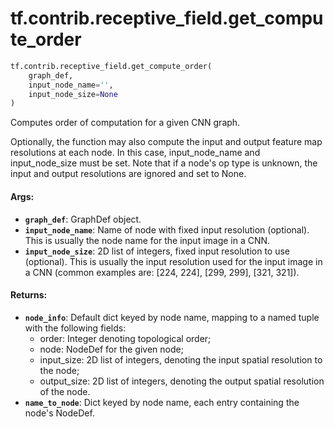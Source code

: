<div itemscope itemtype="http://developers.google.com/ReferenceObject">
<meta itemprop="name" content="tf.contrib.receptive_field.get_compute_order" />
<meta itemprop="path" content="Stable" />
</div>

# tf.contrib.receptive_field.get_compute_order

``` python
tf.contrib.receptive_field.get_compute_order(
    graph_def,
    input_node_name='',
    input_node_size=None
)
```

Computes order of computation for a given CNN graph.

Optionally, the function may also compute the input and output feature map
resolutions at each node. In this case, input_node_name and input_node_size
must be set. Note that if a node's op type is unknown, the input and output
resolutions are ignored and set to None.

#### Args:

* <b>`graph_def`</b>: GraphDef object.
* <b>`input_node_name`</b>: Name of node with fixed input resolution (optional). This
    is usually the node name for the input image in a CNN.
* <b>`input_node_size`</b>: 2D list of integers, fixed input resolution to use
    (optional). This is usually the input resolution used for the input image
    in a CNN (common examples are: [224, 224], [299, 299], [321, 321]).

#### Returns:

* <b>`node_info`</b>: Default dict keyed by node name, mapping to a named tuple with
    the following fields:
    - order: Integer denoting topological order;
    - node: NodeDef for the given node;
    - input_size: 2D list of integers, denoting the input spatial resolution
      to the node;
    - output_size: 2D list of integers, denoting the output spatial resolution
      of the node.
* <b>`name_to_node`</b>: Dict keyed by node name, each entry containing the node's
    NodeDef.